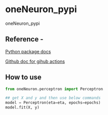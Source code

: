 # oneNeuron_pypi
oneNeuron_pypi

## Reference -
[Python package docs](https://packaging.python.org/tutorials/packaging-projects/)

[Github doc for gihub actions](https://docs.github.com/en/actions/guides/building-and-testing-python#publishing-to-package-registries)

## How to use
```python
from oneNeuron.perceptron import Perceptron

## get X and y and then use below commands
model = Perceptron(eta=eta, epochs=epochs)
model.fit(X, y)
```

